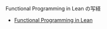 Functional Programming in Lean の写経

- [Functional Programming in Lean](https://lean-lang.org/functional_programming_in_lean/)
